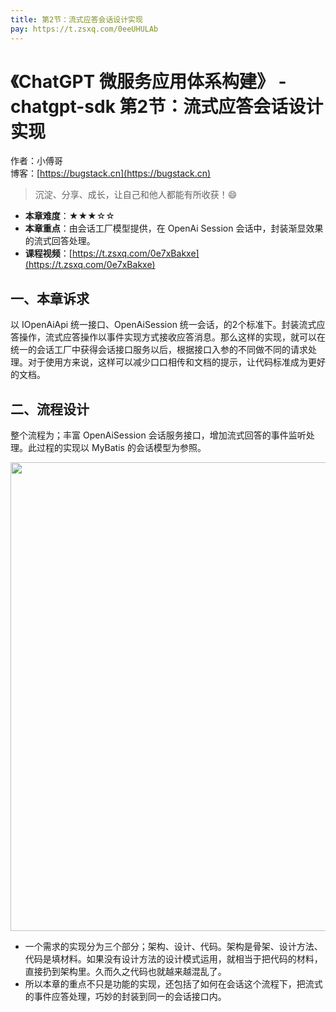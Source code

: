 ```yaml
---
title: 第2节：流式应答会话设计实现
pay: https://t.zsxq.com/0eeUHULAb
---
```


# 《ChatGPT 微服务应用体系构建》 - chatgpt-sdk 第2节：流式应答会话设计实现

作者：小傅哥
<br/>博客：[https://bugstack.cn](https://bugstack.cn)

>沉淀、分享、成长，让自己和他人都能有所收获！😄

- **本章难度**：★★★☆☆
- **本章重点**：由会话工厂模型提供，在 OpenAi Session 会话中，封装渐显效果的流式回答处理。
- **课程视频**：[https://t.zsxq.com/0e7xBakxe](https://t.zsxq.com/0e7xBakxe)

## 一、本章诉求

以 IOpenAiApi 统一接口、OpenAiSession 统一会话，的2个标准下。封装流式应答操作，流式应答操作以事件实现方式接收应答消息。那么这样的实现，就可以在统一的会话工厂中获得会话接口服务以后，根据接口入参的不同做不同的请求处理。对于使用方来说，这样可以减少口口相传和文档的提示，让代码标准成为更好的文档。

## 二、流程设计

整个流程为；丰富 OpenAiSession 会话服务接口，增加流式回答的事件监听处理。此过程的实现以 MyBatis 的会话模型为参照。

<div align="center">
    <img src="https://bugstack.cn/images/article/project/chatgpt/chatgpt-sdk-02-01.png?raw=true" width="750px">
</div>

- 一个需求的实现分为三个部分；架构、设计、代码。架构是骨架、设计方法、代码是填材料。如果没有设计方法的设计模式运用，就相当于把代码的材料，直接扔到架构里。久而久之代码也就越来越混乱了。
- 所以本章的重点不只是功能的实现，还包括了如何在会话这个流程下，把流式的事件应答处理，巧妙的封装到同一的会话接口内。